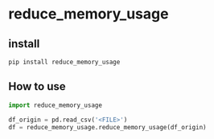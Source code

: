 # reduce_memory_usage



## install

```
pip install reduce_memory_usage
```

## How to use

```python
import reduce_memory_usage

df_origin = pd.read_csv('<FILE>')
df = reduce_memory_usage.reduce_memory_usage(df_origin)

```
